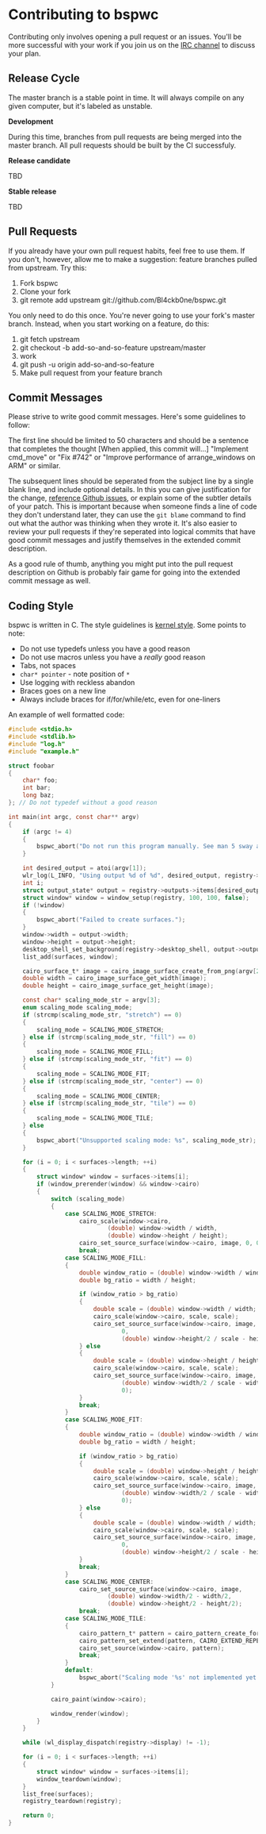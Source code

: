 # Contributing to bspwc

Contributing only involves opening a pull request or an issues. You'll be more
successful with your work if you join us on the [IRC
channel](http://webchat.freenode.net/?channels=bspwc&uio=d4) to discuss your
plan.

## Release Cycle

The master branch is a stable point in time. It will always compile on any
given computer, but it's labeled as unstable.

**Development**

During this time, branches from pull requests are being merged into the master
branch. All pull requests should be built by the CI successfuly.

**Release candidate**

TBD

**Stable release**

TBD

## Pull Requests

If you already have your own pull request habits, feel free to use them. If you
don't, however, allow me to make a suggestion: feature branches pulled from
upstream. Try this:

1. Fork bspwc
2. Clone your fork
3. git remote add upstream git://github.com/Bl4ckb0ne/bspwc.git

You only need to do this once. You're never going to use your fork's master
branch. Instead, when you start working on a feature, do this:

1. git fetch upstream
2. git checkout -b add-so-and-so-feature upstream/master
3. work
4. git push -u origin add-so-and-so-feature
5. Make pull request from your feature branch

## Commit Messages

Please strive to write good commit messages. Here's some guidelines to follow:

The first line should be limited to 50 characters and should be a sentence that
completes the thought [When applied, this commit will...] "Implement cmd_move"
or "Fix #742" or "Improve performance of arrange_windows on ARM" or similar.

The subsequent lines should be seperated from the subject line by a single
blank line, and include optional details. In this you can give justification
for the change, [reference Github
issues](https://help.github.com/articles/closing-issues-via-commit-messages/),
or explain some of the subtler details of your patch. This is important because
when someone finds a line of code they don't understand later, they can use the
`git blame` command to find out what the author was thinking when they wrote
it. It's also easier to review your pull requests if they're seperated into
logical commits that have good commit messages and justify themselves in the
extended commit description.

As a good rule of thumb, anything you might put into the pull request
description on Github is probably fair game for going into the extended commit
message as well.

## Coding Style

bspwc is written in C. The style guidelines is [kernel
style](https://www.kernel.org/doc/Documentation/process/coding-style.rst).
Some points to note:

* Do not use typedefs unless you have a good reason
* Do not use macros unless you have a *really* good reason
* Tabs, not spaces
* `char* pointer` - note position of `*`
* Use logging with reckless abandon
* Braces goes on a new line
* Always include braces for if/for/while/etc, even for one-liners

An example of well formatted code:

```C
#include <stdio.h>
#include <stdlib.h>
#include "log.h"
#include "example.h"

struct foobar
{
	char* foo;
	int bar;
	long baz;
}; // Do not typedef without a good reason

int main(int argc, const char** argv)
{
	if (argc != 4)
	{
		bspwc_abort("Do not run this program manually. See man 5 sway and look for output options.");
	}

	int desired_output = atoi(argv[1]);
	wlr_log(L_INFO, "Using output %d of %d", desired_output, registry->outputs->length);
	int i;
	struct output_state* output = registry->outputs->items[desired_output];
	struct window* window = window_setup(registry, 100, 100, false);
	if (!window)
	{
		bspwc_abort("Failed to create surfaces.");
	}
	window->width = output->width;
	window->height = output->height;
	desktop_shell_set_background(registry->desktop_shell, output->output, window->surface);
	list_add(surfaces, window);

	cairo_surface_t* image = cairo_image_surface_create_from_png(argv[2]);
	double width = cairo_image_surface_get_width(image);
	double height = cairo_image_surface_get_height(image);

	const char* scaling_mode_str = argv[3];
	enum scaling_mode scaling_mode;
	if (strcmp(scaling_mode_str, "stretch") == 0)
	{
		scaling_mode = SCALING_MODE_STRETCH;
	} else if (strcmp(scaling_mode_str, "fill") == 0)
	{
		scaling_mode = SCALING_MODE_FILL;
	} else if (strcmp(scaling_mode_str, "fit") == 0)
	{
		scaling_mode = SCALING_MODE_FIT;
	} else if (strcmp(scaling_mode_str, "center") == 0)
	{
		scaling_mode = SCALING_MODE_CENTER;
	} else if (strcmp(scaling_mode_str, "tile") == 0)
	{
		scaling_mode = SCALING_MODE_TILE;
	} else
	{
		bspwc_abort("Unsupported scaling mode: %s", scaling_mode_str);
	}

	for (i = 0; i < surfaces->length; ++i)
	{
		struct window* window = surfaces->items[i];
		if (window_prerender(window) && window->cairo)
		{
			switch (scaling_mode)
			{
				case SCALING_MODE_STRETCH:
					cairo_scale(window->cairo,
							(double) window->width / width,
							(double) window->height / height);
					cairo_set_source_surface(window->cairo, image, 0, 0);
					break;
				case SCALING_MODE_FILL:
				{
					double window_ratio = (double) window->width / window->height;
					double bg_ratio = width / height;

					if (window_ratio > bg_ratio)
					{
						double scale = (double) window->width / width;
						cairo_scale(window->cairo, scale, scale);
						cairo_set_source_surface(window->cairo, image,
								0,
								(double) window->height/2 / scale - height/2);
					} else
					{
						double scale = (double) window->height / height;
						cairo_scale(window->cairo, scale, scale);
						cairo_set_source_surface(window->cairo, image,
								(double) window->width/2 / scale - width/2,
								0);
					}
					break;
				}
				case SCALING_MODE_FIT:
				{
					double window_ratio = (double) window->width / window->height;
					double bg_ratio = width / height;

					if (window_ratio > bg_ratio)
					{
						double scale = (double) window->height / height;
						cairo_scale(window->cairo, scale, scale);
						cairo_set_source_surface(window->cairo, image,
								(double) window->width/2 / scale - width/2,
								0);
					} else
					{
						double scale = (double) window->width / width;
						cairo_scale(window->cairo, scale, scale);
						cairo_set_source_surface(window->cairo, image,
								0,
								(double) window->height/2 / scale - height/2);
					}
					break;
				}
				case SCALING_MODE_CENTER:
					cairo_set_source_surface(window->cairo, image,
							(double) window->width/2 - width/2,
							(double) window->height/2 - height/2);
					break;
				case SCALING_MODE_TILE:
				{
					cairo_pattern_t* pattern = cairo_pattern_create_for_surface(image);
					cairo_pattern_set_extend(pattern, CAIRO_EXTEND_REPEAT);
					cairo_set_source(window->cairo, pattern);
					break;
				}
				default:
					bspwc_abort("Scaling mode '%s' not implemented yet!", scaling_mode_str);
			}

			cairo_paint(window->cairo);

			window_render(window);
		}
	}

	while (wl_display_dispatch(registry->display) != -1);

	for (i = 0; i < surfaces->length; ++i)
	{
		struct window* window = surfaces->items[i];
		window_teardown(window);
	}
	list_free(surfaces);
	registry_teardown(registry);

	return 0;
}
```

